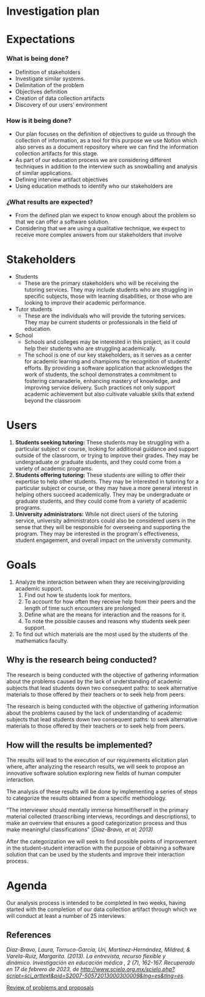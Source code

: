# Investigation plan

# Expectations

### What is being done?

- Definition of stakeholders
- Investigate similar systems.
- Delimitation of the problem
- Objectives definition
- Creation of data collection artifacts
- Discovery of our users’ environment

### How is it being done?

- Our plan focuses on the definition of objectives to guide us through the collection of information, as a tool for this purpose we use Notion which also serves as a document repository where we can find the information collection artifacts for this stage.
- As part of our education process we are considering different techniques in addition to the interview such as snowballing and analysis of similar applications.
- Defining interview artifact objectives
- Using education methods to identify who our stakeholders are

### ¿What results are expected?

- From the defined plan we expect to know enough about the problem so that we can offer a software solution.
- Considering that we are using a qualitative technique, we expect to receive more complex answers from our stakeholders that involve

# Stakeholders

- Students
    - These are the primary stakeholders who will be receiving the tutoring services. They may include students who are struggling in specific subjects, those with learning disabilities, or those who are looking to improve their academic performance.
- Tutor students
    - These are the individuals who will provide the tutoring services. They may be current students or professionals in the field of education.
- School
    - Schools and colleges may be interested in this project, as it could help their students who are struggling academically.
    - The school is one of our key stakeholders, as it serves as a center for academic learning and champions the recognition of students' efforts. By providing a software application that acknowledges the work of students, the school demonstrates a commitment to fostering camaraderie, enhancing mastery of knowledge, and improving service delivery. Such practices not only support academic achievement but also cultivate valuable skills that extend beyond the classroom

# Users

1. **Students seeking tutoring:** These students may be struggling with a particular subject or course, looking for additional guidance and support outside of the classroom, or trying to improve their grades. They may be undergraduate or graduate students, and they could come from a variety of academic programs.
2. **Students offering tutoring:** These students are willing to offer their expertise to help other students. They may be interested in tutoring for a particular subject or course, or they may have a more general interest in helping others succeed academically. They may be undergraduate or graduate students, and they could come from a variety of academic programs. 
3. **University administrators:** While not direct users of the tutoring service, university administrators could also be considered users in the sense that they will be responsible for overseeing and supporting the program. They may be interested in the program's effectiveness, student engagement, and overall impact on the university community.

# Goals

1. Analyze the interaction between when they are receiving/providing academic support.
    1. Find out how te students look for mentors.
    2. To account for how often they receive help from their peers and the length of time such encounters are prolonged.
    3. Define what are the means for interaction and the reasons for it.
    4. To note the possible causes and reasons why students seek peer support.
2. To find out which materials are the most used by the students of the mathematics faculty.

## Why is the research being conducted?

The research is being conducted with the objective of gathering information about the problems caused by the lack of understanding of academic subjects that lead students down two consequent paths: to seek alternative materials to those offered by their teachers or to seek help from peers.

The research is being conducted with the objective of gathering information about the problems caused by the lack of understanding of academic subjects that lead students down two consequent paths: to seek alternative materials to those offered by their teachers or to seek help from peers.

## How will the results be implemented?

The results will lead to the execution of our requirements elicitation plan where, after analyzing the research results, we will seek to propose an innovative software solution exploring new fields of human computer interaction.

The analysis of these results will be done by implementing a series of steps to categorize the results obtained from a specific methodology.

“The interviewer should mentally immerse himself/herself in the primary material collected (transcribing interviews, recordings and descriptions), to make an overview that ensures a good categorization process and thus make meaningful classifications" (*Díaz-Bravo, et al; 2013)*

After the categorization we will seek to find possible points of improvement in the student-student interaction with the purpose of obtaining a software solution that can be used by the students and improve their interaction process.

# Agenda

Our analysis process is intended to be completed in two weeks, having started with the completion of our data collection artifact through which we will conduct at least a number of 25 interviews.

## References

*Díaz-Bravo, Laura, Torruco-García, Uri, Martínez-Hernández, Mildred, & Varela-Ruiz, Margarita. (2013). La entrevista, recurso flexible y dinámico. Investigación en educación médica , 2 (7), 162-167. Recuperado en 17 de febrero de 2023, de http://www.scielo.org.mx/scielo.php?script=sci_arttext&pid=S2007-50572013000300009&lng=es&tlng=es.*

[Review of problems and proposals](Investigation%20plan%20201630fc3d224a29b361427ab35e4310/Review%20of%20problems%20and%20proposals%20e5665548b4e24422b52aa1f3faddffc7.md)
